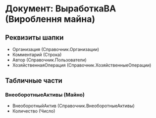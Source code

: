 ﻿# Документ: ВыработкаВА (Вироблення майна)

## Реквизиты шапки

- Организация (Справочник.Организации)
- Комментарий (Строка)
- Автор (Справочник.Пользователи)
- ХозяйственнаяОперация (Справочник.ХозяйственныеОперации)

## Табличные части

### ВнеоборотныеАктивы (Майно)

- ВнеоборотныйАктив (Справочник.ВнеоборотныеАктивы)
- Количество (Число)

